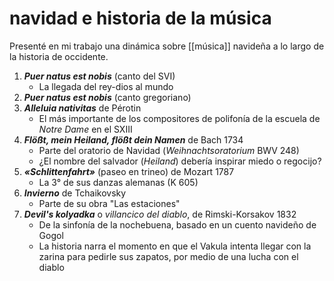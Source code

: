 # navidad e historia de la música
Presenté en mi trabajo una dinámica sobre [[música]] navideña a lo largo de la historia de occidente.

1. ***Puer natus est nobis*** (canto del SVI)
    - La llegada del rey-dios al mundo
2. ***Puer natus est nobis*** (canto gregoriano)
3. ***Alleluia nativitas*** de Pérotin
    - El más importante de los compositores de polifonía de la escuela de *Notre Dame* en el SXIII
4. ***Flößt, mein Heiland, flößt dein Namen*** de Bach 1734
    - Parte del oratorio de Navidad (*Weihnachtsoratorium* BWV 248)
    - ¿El nombre del salvador (*Heiland*) debería inspirar miedo o regocijo?
6. ***«Schlittenfahrt»*** (paseo en trineo) de Mozart 1787
    - La 3° de sus danzas alemanas (K 605)
7. ***Invierno*** de Tchaikovsky 
    - Parte de su obra "Las estaciones"
8. ***Devil's kolyadka*** o *villancico del diablo*, de Rimski-Korsakov 1832
    - De la sinfonía de la nochebuena, basado en un cuento navideño de Gogol
    - La historia narra el momento en que el Vakula intenta llegar con la zarina para pedirle sus zapatos, por medio de una lucha con el diablo
